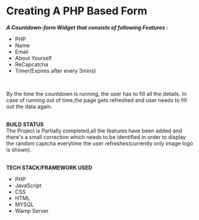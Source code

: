 <h1>Creating A PHP Based Form</h1>


_**A Countdown-form Widget that consists of following Features :**_ 
 - PHP
 - Name
 - Email
 - About Yourself
 - ReCapcatcha
 - Timer(Expires after every 3mins)
 <br/>

By the time the countdown is running, the user has to fill all the details. In case of running out of time,the page gets refreshed and user needs to fill out the data again.  
<br/>


**BUILD STATUS**  
The Project is Partially completed,all the features have been added and there's a small correction which needs to be identified in order to display the random captcha everytime the user refreshes(currently only image logo is shown).  
<br/>


**TECH STACK/FRAMEWORK USED**
 - PHP
 - JavaScript
 - CSS
 - HTML
 - MYSQL 
 - Wamp Server  
